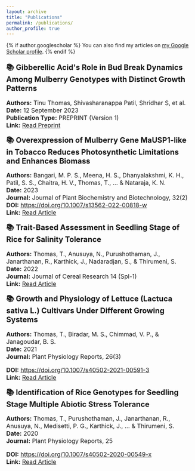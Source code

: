 ```yaml
---
layout: archive
title: "Publications"
permalink: /publications/
author_profile: true
---
```


{% if author.googlescholar %}
  You can also find my articles on <u><a href="{{ author.googlescholar }}">my Google Scholar profile</a></u>.
{% endif %}

<div class="publications">
  <h2 class="publication-title">📚 Gibberellic Acid's Role in Bud Break Dynamics Among Mulberry Genotypes with Distinct Growth Patterns</h2>
  <p class="publication-details">
    <strong>Authors:</strong> Tinu Thomas, Shivasharanappa Patil, Shridhar S, et al.<br>
    <strong>Date:</strong> 12 September 2023<br>
    <strong>Publication Type:</strong> PREPRINT (Version 1)<br>
    <strong>Link:</strong> <a href="https://doi.org/10.21203/rs.3.rs-3307003/v1">Read Preprint</a>
  </p>

  <h2 class="publication-title">📚 Overexpression of Mulberry Gene MaUSP1-like in Tobacco Reduces Photosynthetic Limitations and Enhances Biomass</h2>
  <p class="publication-details">
    <strong>Authors:</strong> Bangari, M. P. S., Meena, H. S., Dhanyalakshmi, K. H., Patil, S. S., Chaitra, H. V., Thomas, T., ... & Nataraja, K. N.<br>
    <strong>Date:</strong> 2023<br>
    <strong>Journal:</strong> Journal of Plant Biochemistry and Biotechnology, 32(2)<br>
    <strong>DOI:</strong> <a href="https://doi.org/10.1007/s13562-022-00818-w">https://doi.org/10.1007/s13562-022-00818-w</a><br>
    <strong>Link:</strong> <a href="https://link.springer.com/article/10.1007/s13562-022-00818-w#citeas">Read Article</a>
  </p>

  <h2 class="publication-title">📚 Trait-Based Assessment in Seedling Stage of Rice for Salinity Tolerance</h2>
  <p class="publication-details">
    <strong>Authors:</strong> Thomas, T., Anusuya, N., Purushothaman, J., Janarthanan, R., Karthick, J., Nadaradjan, S., & Thirumeni, S.<br>
    <strong>Date:</strong> 2022<br>
    <strong>Journal:</strong> Journal of Cereal Research 14 (Spl-1)<br>
    <strong>Link:</strong> <a href="https://www.researchgate.net/profile/Subbarayan-Nadaradjan/publication/362825170_Trait_based_assessment_in_seedling_stage_of_rice_for_salinity_tolerance/links/6409a9840cf1030a56871ca1/Trait-based-assessment-in-seedling-stage-of-rice-for-salinity-tolerance.pdf?_sg%5B0%5D=started_experiment_milestone&origin=journalDetail&_rtd=e30%3D">Read Article</a>
  </p>

<h2 class="publication-title">📚 Growth and Physiology of Lettuce (Lactuca sativa L.) Cultivars Under Different Growing Systems</h2>
<p class="publication-details">
  <strong>Authors:</strong> Thomas, T., Biradar, M. S., Chimmad, V. P., & Janagoudar, B. S.<br>
  <strong>Date:</strong> 2021<br>
  <strong>Journal:</strong> Plant Physiology Reports, 26(3)<br>
</p>
<p class="doi-link">
  <strong>DOI:</strong> <a href="https://doi.org/10.1007/s40502-2021-00591-3">https://doi.org/10.1007/s40502-2021-00591-3</a><br>
  <strong>Link:</strong> <a href="https://link.springer.com/article/10.1007/s40502-2021-00591-3">Read Article</a>
</p>

  <h2 class="publication-title">📚 Identification of Rice Genotypes for Seedling Stage Multiple Abiotic Stress Tolerance</h2>
<p class="publication-details">
  <strong>Authors:</strong> Thomas, T., Purushothaman, J., Janarthanan, R., Anusuya, N., Medisetti, P. G., Karthick, J., ... & Thirumeni, S.<br>
  <strong>Date:</strong> 2020<br>
  <strong>Journal:</strong> Plant Physiology Reports, 25<br>
</p>
<p class="doi-link">
  <strong>DOI:</strong> <a href="https://doi.org/10.1007/s40502-2020-00549-x">https://doi.org/10.1007/s40502-2020-00549-x</a><br>
  <strong>Link:</strong> <a href="https://link.springer.com/article/10.1007/s40502-2020-00549-x">Read Article</a>
</p>
</div>

<style>
  .publications {
    font-size: 16px;
    margin-top: 20px;
  }

  .publication-title {
    font-size: 20px;
    margin-top: 10px;
  }

  .publication-details {
    font-size: 16px;
    margin-top: 10px;
  }
</style>
